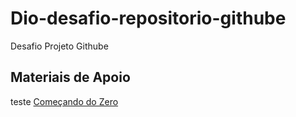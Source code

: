 # Dio-desafio-repositorio-githube
Desafio Projeto Githube
## Materiais de Apoio
teste
[Começando do Zero](https://www.youtube.com/watch?v=ctqPmrD4PQA)
